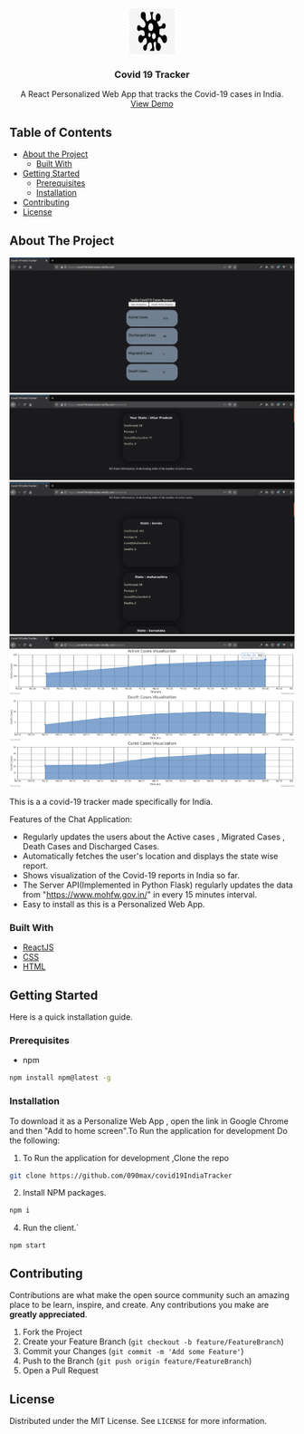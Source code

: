 

<!-- PROJECT LOGO -->
<br />
<p align="center">
  <a href="https://github.com/090max/ConnectU">
    <img src="images/logo.png" alt="Logo" width="80" height="80">
  </a>

  <h3 align="center">Covid 19 Tracker</h3>

  <p align="center">
   A React Personalized Web App that tracks the Covid-19 cases in India. 
    <br />
    <a href="http://connectu-chat-client.herokuapp.com">View Demo</a>
  </p>
</p>



<!-- TABLE OF CONTENTS -->
## Table of Contents

* [About the Project](#about-the-project)
  * [Built With](#built-with)
* [Getting Started](#getting-started)
  * [Prerequisites](#prerequisites)
  * [Installation](#installation)
* [Contributing](#contributing)
* [License](#license)




<!-- ABOUT THE PROJECT -->
## About The Project

![main_page](https://github.com/090max/covid19IndiaTracker/blob/master/images/main.png)
![State Tracking](https://github.com/090max/covid19IndiaTracker/blob/master/images/state_fetcher.png)
![All states Info](https://github.com/090max/covid19IndiaTracker/blob/master/images/states.png)
![Visualization](https://github.com/090max/covid19IndiaTracker/blob/master/images/analytics.png)


This is a a covid-19 tracker made specifically for India. 

Features of the Chat Application:
* Regularly updates the users about the Active cases , Migrated Cases , Death Cases and Discharged Cases.
* Automatically fetches the user's location and displays the state wise report. 
* Shows visualization of the Covid-19 reports in India so far.
* The Server API(Implemented in Python Flask) regularly updates the data from "https://www.mohfw.gov.in/" in every 15 minutes interval.
* Easy to install as this is a Personalized Web App.

### Built With
* [ReactJS](https://reactjs.org/)
* [CSS](https://developer.mozilla.org/en-US/docs/Web/CSS)
* [HTML](https://developer.mozilla.org/en-US/docs/Web/HTML)


<!-- GETTING STARTED -->
## Getting Started

Here is a quick installation guide.

### Prerequisites

* npm
```sh
npm install npm@latest -g
```

### Installation

To download it as a Personalize Web App , open the link in Google Chrome and then "Add to home screen".To Run the application for development Do the following:
1. To Run the application for development ,Clone the repo
```sh
git clone https://github.com/090max/covid19IndiaTracker
```
2. Install NPM packages.
```sh
npm i
```
4. Run the client.`
```JS
npm start
```


<!-- CONTRIBUTING -->
## Contributing

Contributions are what make the open source community such an amazing place to be learn, inspire, and create. Any contributions you make are **greatly appreciated**.

1. Fork the Project
2. Create your Feature Branch (`git checkout -b feature/FeatureBranch`)
3. Commit your Changes (`git commit -m 'Add some Feature'`)
4. Push to the Branch (`git push origin feature/FeatureBranch`)
5. Open a Pull Request



<!-- LICENSE -->
## License

Distributed under the MIT License. See `LICENSE` for more information.


